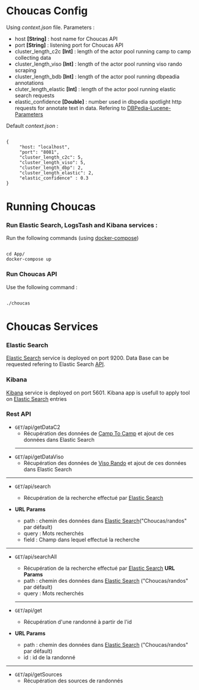 # Choucas Config

Using *context.json* file.
Parameters : 
* host **[String]** : host name for Choucas API 
* port **[String]** : listening port for Choucas API
* cluster_length_c2c **[Int]** : length of the actor pool running camp to camp collecting data
* cluster_length_viso **[Int]** : length of the actor pool running viso rando scraping
* cluster_length_bdb **[Int]** : length of the actor pool running dbpeadia annotations
* cluter_length_elastic **[Int]** : length of the actor pool running elastic search requests
* elastic_confidence **[Double]** : number used in dbpedia spotlight http requests for annotate text in data. Refering to [DBPedia-Lucene-Parameters](https://github.com/dbpedia-spotlight/dbpedia-spotlight/wiki/Lucene---Web-Service-Parameters#Confidence_ConfidenceFilter)


Default *context.json* : 
<pre><code>
{
     "host: "localhost",
     "port": "8081",
     "cluster_length_c2c": 5,
     "cluster_length_viso": 5,
     "cluster_length_dbp": 2,
     "cluster_length_elastic": 2,
     "elastic_confidence" : 0.3
}
</code></pre>


# Running Choucas

### Run Elastic Search, LogsTash and Kibana services :
Run the following commands (using [docker-compose](https://docs.docker.com/compose/))
<pre><code>
cd App/
docker-compose up
</code></pre>

### Run Choucas API
Use the following command :
<pre><code>
./choucas
</pre></code>




# Choucas Services

### Elastic Search
[Elastic Search](https://www.elastic.co/) service is deployed on port 9200. 
Data Base can be requested refering to Elastic Search [API](https://www.elastic.co/guide/en/elasticsearch/reference/current/docs.html).

### Kibana 

[Kibana](https://www.elastic.co/products/kibana) service is deployed on port 5601.
Kibana app is usefull to apply tool on [Elastic Search](https://www.elastic.co/) entries

### Rest API


* `GET`/api/getDataC2
  * Récupération des données de [Camp To Camp](https://www.camptocamp.org/) et ajout de ces données dans Elastic Search
  ----
*  `GET`/api/getDataViso
   * Récupération des données de [Viso Rando](https://www.visorando.com/) et ajout de ces données dans Elastic Search
  ----
*  `GET`/api/search
   * Récupération de la recherche effectué par [Elastic Search](https://www.elastic.co/)
   
*  **URL Params**
    * path : chemin des données dans [Elastic Search](https://www.elastic.co/)("Choucas/randos" par défault)
    * query : Mots recherchés
    * field : Champ dans lequel effectué la recherche
  ---
* `GET`/api/searchAll
    * Récupération de la recherche effectué par [Elastic Search](https://www.elastic.co/)
  **URL Params**
    * path : chemin des données dans [Elastic Search](https://www.elastic.co/) ("Choucas/randos" par défault)
    * query : Mots recherchés
      
  --- 
* `GET`/api/get
   * Récupération d'une randonné à partir de l'id
*  **URL Params**
    * path : chemin des données dans [Elastic Search](https://www.elastic.co/) ("Choucas/randos" par défault)
    * id : id de la randonné
  --- 
* `GET`/api/getSources
    * Récupération des sources de randonnés 
